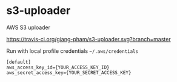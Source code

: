 # s3-uploader
AWS S3 uploader

https://travis-ci.org/giang-pham/s3-uploader.svg?branch=master

Run with local profile credentials
```~/.aws/credentials```
```
[default]
aws_access_key_id={YOUR_ACCESS_KEY_ID}
aws_secret_access_key={YOUR_SECRET_ACCESS_KEY}
```
